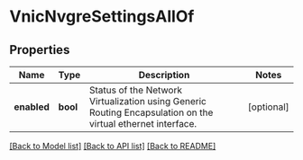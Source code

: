 # VnicNvgreSettingsAllOf

## Properties
Name | Type | Description | Notes
------------ | ------------- | ------------- | -------------
**enabled** | **bool** | Status of the Network Virtualization using Generic Routing Encapsulation on the virtual ethernet interface.    | [optional] 

[[Back to Model list]](../README.md#documentation-for-models) [[Back to API list]](../README.md#documentation-for-api-endpoints) [[Back to README]](../README.md)


